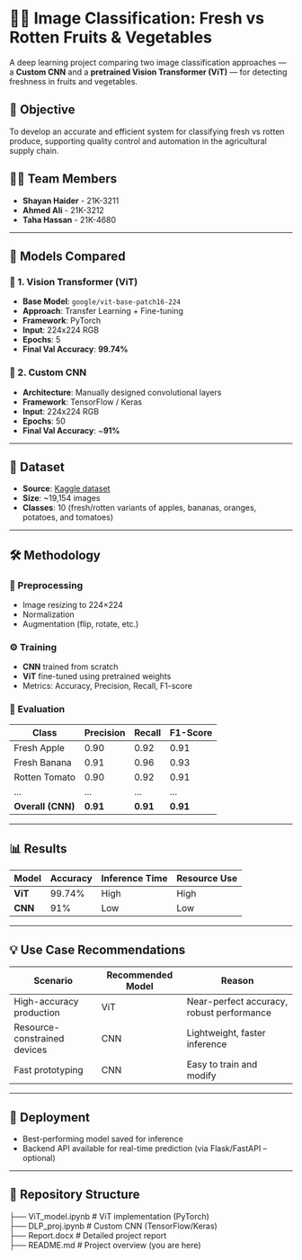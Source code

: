 # 🍎🍌 Image Classification: Fresh vs Rotten Fruits & Vegetables

A deep learning project comparing two image classification approaches — a **Custom CNN** and a **pretrained Vision Transformer (ViT)** — for detecting freshness in fruits and vegetables.

## 📌 Objective

To develop an accurate and efficient system for classifying fresh vs rotten produce, supporting quality control and automation in the agricultural supply chain.

## 👨‍💻 Team Members

- **Shayan Haider** - 21K-3211  
- **Ahmed Ali**     - 21K-3212  
- **Taha Hassan**   - 21K-4680  

---

## 🧠 Models Compared

### 🔷 1. Vision Transformer (ViT)
- **Base Model**: `google/vit-base-patch16-224`
- **Approach**: Transfer Learning + Fine-tuning
- **Framework**: PyTorch
- **Input**: 224x224 RGB
- **Epochs**: 5
- **Final Val Accuracy**: **99.74%**

### 🔶 2. Custom CNN
- **Architecture**: Manually designed convolutional layers
- **Framework**: TensorFlow / Keras
- **Input**: 224x224 RGB
- **Epochs**: 50
- **Final Val Accuracy**: ~**91%**

---

## 🧪 Dataset

- **Source**: [Kaggle dataset](https://www.kaggle.com/datasets/swoyam2609/fresh-and-stale-classification/data)
- **Size**: ~19,154 images
- **Classes**: 10 (fresh/rotten variants of apples, bananas, oranges, potatoes, and tomatoes)

---

## 🛠️ Methodology

### 🔄 Preprocessing
- Image resizing to 224×224
- Normalization
- Augmentation (flip, rotate, etc.)

### ⚙️ Training
- **CNN** trained from scratch
- **ViT** fine-tuned using pretrained weights
- Metrics: Accuracy, Precision, Recall, F1-score

### 🧪 Evaluation
| Class            | Precision | Recall | F1-Score |
|------------------|-----------|--------|----------|
| Fresh Apple      | 0.90      | 0.92   | 0.91     |
| Fresh Banana     | 0.91      | 0.96   | 0.93     |
| Rotten Tomato    | 0.90      | 0.92   | 0.91     |
| ...              | ...       | ...    | ...      |
| **Overall (CNN)**| **0.91**  | **0.91**| **0.91** |

---

## 📊 Results

| Model      | Accuracy | Inference Time | Resource Use |
|------------|----------|----------------|---------------|
| **ViT**    | 99.74%   | High           | High          |
| **CNN**    | 91%      | Low            | Low           |

---

## 💡 Use Case Recommendations

| Scenario                        | Recommended Model | Reason                                     |
|---------------------------------|-------------------|--------------------------------------------|
| High-accuracy production        | ViT               | Near-perfect accuracy, robust performance  |
| Resource-constrained devices    | CNN               | Lightweight, faster inference              |
| Fast prototyping                | CNN               | Easy to train and modify                   |

---

## 🚀 Deployment

- Best-performing model saved for inference
- Backend API available for real-time prediction (via Flask/FastAPI – optional)

---

## 📁 Repository Structure

├── ViT_model.ipynb # ViT implementation (PyTorch)<br>
├── DLP_proj.ipynb # Custom CNN (TensorFlow/Keras)<br>
├── Report.docx # Detailed project report<br>
├── README.md # Project overview (you are here)

